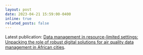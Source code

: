 ```yaml
---
layout: post
date: 2023-04-21 15:59:00-0400
inline: true
related_posts: false
---
```


Latest publication: [Data management in resource-limited settings: Unpacking the role of robust digital solutions for air quality data management in African cities](https://scholar.google.com/citations?user=ZpCrmOQAAAAJ&hl=en).
